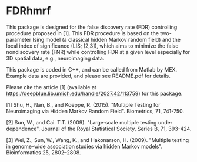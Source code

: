 # FDRhmrf

This package is designed for the false discovery rate (FDR) controlling procedure proposed in [1]. This FDR procedure is based on the two-parameter Ising model (a classical hidden Markov random field) and the local index of significance (LIS; [2,3]), which aims to minimize the false nondiscovery rate (FNR) while controlling FDR at a given level especially for 3D spatial data, e.g., neuroimaging data.

This package is coded in C++, and can be called from Matlab by MEX. Example data are provided, and please see README.pdf for details.

Please cite the article [1] (available at https://deepblue.lib.umich.edu/handle/2027.42/113759) for this package. 

[1] Shu, H., Nan, B., and Koeppe, R. (2015). "Multiple Testing for Neuroimaging via Hidden Markov Random Field". Biometrics, 71, 741-750.

[2] Sun, W., and Cai. T.T. (2009). "Large‐scale multiple testing under dependence". Journal of the Royal Statistical Society, Series B, 71, 393-424.

[3] Wei, Z., Sun, W., Wang, K., and Hakonarson, H. (2009). "Multiple testing in genome-wide association studies via hidden
Markov models". Bioinformatics 25, 2802–2808.






